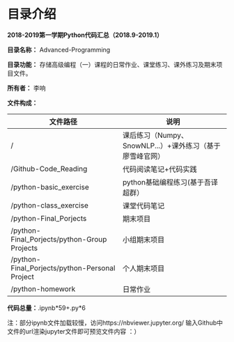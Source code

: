 # 目录介绍
<strong>2018-2019第一学期Python代码汇总（2018.9-2019.1）</strong>
<p><strong>目录名称：</strong> Advanced-Programming</p>
<p><strong>目录功能：</strong> 存储高级编程（一）课程的日常作业、课堂练习、课外练习及期末项目文件。</p>
<p><strong>所有者：</strong> 李响</p>
<p><strong>文件构成：</strong></p>
<table>
<thead>
<tr>
<th>文件路径</th>
<th>说明</th>
</tr>
</thead>
<tbody>
<tr>
<td>/</td>
<td>课后练习（Numpy、SnowNLP...）+课外练习（基于廖雪峰官网）</td>
</tr>
<tr>
<td>/Github-Code_Reading</td>
<td>代码阅读笔记+代码实践</td>
</tr>
<tr>
<td>/python-basic_exercise</td>
<td>python基础编程练习(基于吾译超群）</td>
</tr>
<tr>
<td>/python-class_exercise</td>
<td>课堂代码笔记</td>
</tr>
<tr>
<td>/python-Final_Porjects</td>
<td>期末项目</td>
</tr>
<tr>
<td>/python-Final_Porjects/python-Group Projects</td>
<td>小组期末项目</td>
</tr>
<tr>
<td>/python-Final_Porjects/python-Personal Project</td>
<td>个人期末项目</td>
</tr>
<tr>
<td>/python-homework</td>
<td>日常作业</td>
</tr>
</tbody>
</table>
<p><strong>代码总量：</strong>.ipynb*59+.py*6</p>
<p>注：部分ipynb文件加载较慢，访问https://nbviewer.jupyter.org/ 输入Github中文件的url渲染jupyter文件即可预览文件内容 ：）</p>
